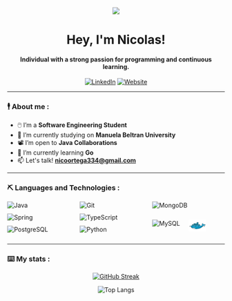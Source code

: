 ###
<p align="center">
  <img src="https://media.giphy.com/media/xUOwGj1jwTZq5Kh3Ko/giphy.gif" width="300px"/>
  <h1 align="center">Hey, I'm Nicolas!</h1>
  <h4 align="center">Individual with a strong passion for programming and continuous learning.</h4>
</p>


<div align="center">
  <a href="https://www.linkedin.com/in/nicol%C3%A1s-felipe-castellanos-ortega-08934b216/" target="_blank" ><img src="https://img.shields.io/badge/LinkedIn-0077B5?style=for-the-badge&logo=linkedin&logoColor=white" title="LinkedIn" alt="LinkedIn" width="150" height="38" /></a>
  <a href="https://ncastellanos.vercel.app/" target="_blank" ><img src="https://img.shields.io/badge/website-000000?style=for-the-badge&logo=About.me&logoColor=white" title="Website" alt="Website" width="150" height="38" /></a>
</div>

---

### 🕴️ About me : 
- 🖱️ I’m a **Software Engineering Student**
- 🔭 I’m currently studying on **Manuela Beltran University**
- 📽️ I’m open to **Java Collaborations**
- 🌱 I’m currently learning **Go**
- 📫 Let's talk!  **nicoortega334@gmail.com**

---

<div align="left">
  <h3> ⛏️ Languages and Technologies : </h3>
  <div style="display: flex; flex-wrap: wrap;">
    <div style="flex: 1; display: flex; flex-wrap: wrap; max-width: 33.33%;">
            <img src="https://img.shields.io/badge/Java-ED8B00?style=for-the-badge&logo=openjdk&logoColor=white" title="Java" alt="Java" width="80" height="28" />&nbsp; 
      <img src="https://img.shields.io/badge/Spring-6DB33F?style=for-the-badge&logo=spring&logoColor=white" title="Spring" alt="Spring" width="100" height="28" />&nbsp;  
      <img src="https://img.shields.io/badge/PostgreSQL-316192?style=for-the-badge&logo=postgresql&logoColor=white" title="PostgreSQL" alt="PostgreSQL" width="120" height="28" />&nbsp;
    </div>
    <div style="flex: 1; display: flex; flex-wrap: wrap; max-width: 33.33%;">
      <img src="https://img.shields.io/badge/GIT-E44C30?style=for-the-badge&logo=git&logoColor=white" title="Git" alt="Git" width="65" height="28" />&nbsp;  
      <img src="https://img.shields.io/badge/TypeScript-007ACC?style=for-the-badge&logo=typescript&logoColor=white" title="TypeScript" alt="TypeScript" width="120" height="28" />&nbsp;
      <img src="https://img.shields.io/badge/Python-3776AB?style=for-the-badge&logo=python&logoColor=white" title="Python" alt="Python" width="100" height="28" />&nbsp; 
    </div>
    <div style="flex: 1; display: flex; flex-wrap: wrap; max-width: 33.33%;">
      <img src="https://img.shields.io/badge/MongoDB-4EA94B?style=for-the-badge&logo=mongodb&logoColor=white" title="MongoDB" alt="MongoDB" width="102" height="28" />&nbsp;  
      <img src="https://img.shields.io/badge/MySQL-00000F?style=for-the-badge&logo=mysql&logoColor=white" title="MySQL" alt="MySQL" width="80" height="28" />&nbsp; 
      <img src="https://github.com/devicons/devicon/blob/master/icons/docker/docker-original.svg" title="Docker" alt="Docker" width="40" height="28" />&nbsp;
    </div>
  </div>
</div>

---

### ⌨️ My stats : 

<div align ="center" >

  [![GitHub Streak](https://streak-stats.demolab.com/?user=ncastellanosort&theme=dark)](https://git.io/streak-stats)

</div>

<div align ="center" >

  ![Top Langs](https://github-readme-stats.vercel.app/api/top-langs/?username=ncastellanosort&layout=compact&theme=highcontrast)
  
</div>












  




